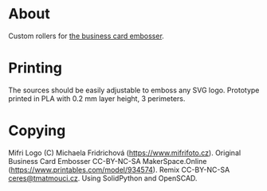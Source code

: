 # About

Custom rollers for [the business card embosser](https://www.printables.com/model/934574).

# Printing

The sources should be easily adjustable to emboss any SVG logo.
Prototype printed in PLA with 0.2 mm layer height, 3 perimeters.

# Copying

Mifri Logo (C) Michaela Fridrichová (https://www.mifrifoto.cz).
Original Business Card Embosser CC-BY-NC-SA MakerSpace.Online (https://www.printables.com/model/934574).
Remix CC-BY-NC-SA ceres@tmatmouci.cz.
Using SolidPython and OpenSCAD.
